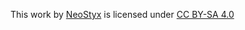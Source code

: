 This work by [NeoStyx](https://bit.ly/styxnav_ref-cclicense) is licensed under [CC BY-SA 4.0](https://creativecommons.org/licenses/by-sa/4.0/)
